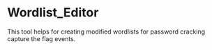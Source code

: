 # Wordlist_Editor
This tool helps for creating modified wordlists for password cracking capture the flag events.
